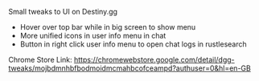 Small tweaks to UI on Destiny.gg
- Hover over top bar while in big screen to show menu
- More unified icons in user info menu in chat
- Button in right click user info menu to open chat logs in rustlesearch

Chrome Store Link: https://chromewebstore.google.com/detail/dgg-tweaks/mojbdmnhbfbodmoidmcmahbcofceampd?authuser=0&hl=en-GB
